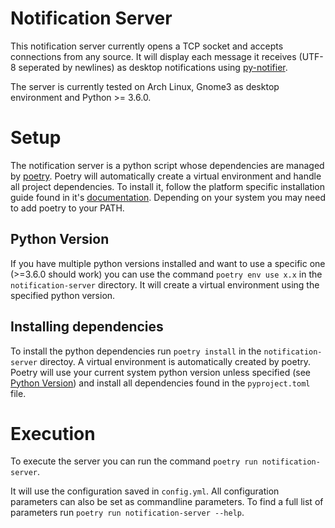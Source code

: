 # Notification Server

This notification server currently opens a TCP socket and accepts connections from any source. It will display each message it receives (UTF-8 seperated by newlines) as desktop notifications using [py-notifier](https://github.com/YuriyLisovskiy/pynotifier).

The server is currently tested on Arch Linux, Gnome3 as desktop environment and Python >= 3.6.0.

# Setup

The notification server is a python script whose dependencies are managed by [poetry](https://python-poetry.org/). Poetry will automatically create a virtual environment and handle all project dependencies. To install it, follow the platform specific installation guide found in it's [documentation](https://python-poetry.org/docs/#installation). Depending on your system you may need to add poetry to your PATH.

## Python Version

If you have multiple python versions installed and want to use a specific one (>=3.6.0 should work) you can use the command `poetry env use x.x` in the `notification-server` directory. It will create a virtual environment using the specified python version.

## Installing dependencies

To install the python dependencies run `poetry install` in the `notification-server` directoy. A virtual environment is automatically created by poetry. Poetry will use your current system python version unless specified (see [Python Version](#python-version)) and install all dependencies found in the `pyproject.toml` file.

# Execution

To execute the server you can run the command `poetry run notification-server`.

It will use the configuration saved in `config.yml`. All configuration parameters can also be set as commandline parameters. To find a full list of parameters run `poetry run notification-server --help`.
